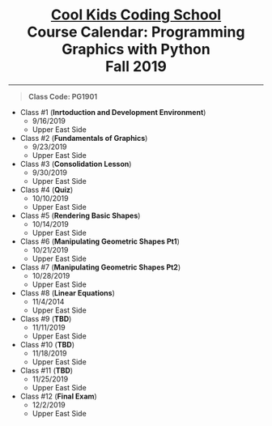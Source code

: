 # <center> [**Cool Kids Coding School**](http://www.coolkidscodingschool.com)<br>Course Calendar: **Programming Graphics with Python**<br>  Fall 2019

---
> **Class Code: PG1901**

+ Class #1 (**Inrtoduction and Development Environment**)
  + 9/16/2019
  + Upper East Side
+ Class #2 (**Fundamentals of Graphics**)
  + 9/23/2019
  + Upper East Side
+ Class #3 (**Consolidation Lesson**)
  + 9/30/2019
  + Upper East Side
+ Class #4 (**Quiz**)
  + 10/10/2019
  + Upper East Side
+ Class #5 (**Rendering Basic Shapes**)
  + 10/14/2019
  + Upper East Side
+ Class #6 (**Manipulating Geometric Shapes Pt1**)
  + 10/21/2019
  + Upper East Side
+ Class #7 (**Manipulating Geometric Shapes Pt2**)
  + 10/28/2019
  + Upper East Side
+ Class #8 (**Linear Equations**)
  + 11/4/2014
  + Upper East Side
+ Class #9 (**TBD**)
  + 11/11/2019
  + Upper East Side
+ Class #10 (**TBD**)
  + 11/18/2019
  + Upper East Side
+ Class #11 (**TBD**)
  + 11/25/2019
  + Upper East Side
+ Class #12 (**Final Exam**)
  + 12/2/2019
  + Upper East Side
